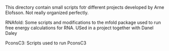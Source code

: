 
This directory contain small scripts fotr different projects
developed by Arne Elofsson. Not really organized perfectly.

RNAfold:
  Some scripts and modifications to the mfold package used to run free
  energy calculations for RNA. USed in a project together with Danel Daley

PconsC3:
  Scripts used to run PconsC3

